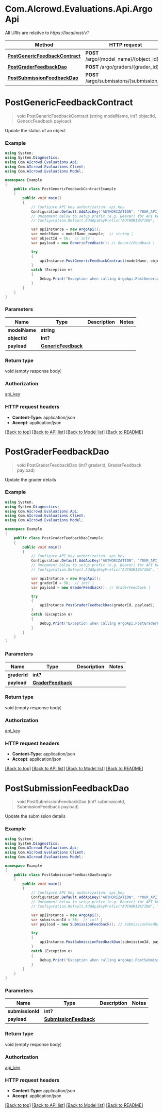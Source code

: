 # Com.AIcrowd.Evaluations.Api.ArgoApi

All URIs are relative to *https://localhost/v1*

Method | HTTP request | Description
------------- | ------------- | -------------
[**PostGenericFeedbackContract**](ArgoApi.md#postgenericfeedbackcontract) | **POST** /argo/{model_name}/{object_id} | 
[**PostGraderFeedbackDao**](ArgoApi.md#postgraderfeedbackdao) | **POST** /argo/graders/{grader_id} | 
[**PostSubmissionFeedbackDao**](ArgoApi.md#postsubmissionfeedbackdao) | **POST** /argo/submissions/{submission_id} | 


<a name="postgenericfeedbackcontract"></a>
# **PostGenericFeedbackContract**
> void PostGenericFeedbackContract (string modelName, int? objectId, GenericFeedback payload)



Update the status of an object

### Example
```csharp
using System;
using System.Diagnostics;
using Com.AIcrowd.Evaluations.Api;
using Com.AIcrowd.Evaluations.Client;
using Com.AIcrowd.Evaluations.Model;

namespace Example
{
    public class PostGenericFeedbackContractExample
    {
        public void main()
        {
            // Configure API key authorization: api_key
            Configuration.Default.AddApiKey("AUTHORIZATION", "YOUR_API_KEY");
            // Uncomment below to setup prefix (e.g. Bearer) for API key, if needed
            // Configuration.Default.AddApiKeyPrefix("AUTHORIZATION", "Bearer");

            var apiInstance = new ArgoApi();
            var modelName = modelName_example;  // string | 
            var objectId = 56;  // int? | 
            var payload = new GenericFeedback(); // GenericFeedback | 

            try
            {
                apiInstance.PostGenericFeedbackContract(modelName, objectId, payload);
            }
            catch (Exception e)
            {
                Debug.Print("Exception when calling ArgoApi.PostGenericFeedbackContract: " + e.Message );
            }
        }
    }
}
```

### Parameters

Name | Type | Description  | Notes
------------- | ------------- | ------------- | -------------
 **modelName** | **string**|  | 
 **objectId** | **int?**|  | 
 **payload** | [**GenericFeedback**](GenericFeedback.md)|  | 

### Return type

void (empty response body)

### Authorization

[api_key](../README.md#api_key)

### HTTP request headers

 - **Content-Type**: application/json
 - **Accept**: application/json

[[Back to top]](#) [[Back to API list]](../README.md#documentation-for-api-endpoints) [[Back to Model list]](../README.md#documentation-for-models) [[Back to README]](../README.md)

<a name="postgraderfeedbackdao"></a>
# **PostGraderFeedbackDao**
> void PostGraderFeedbackDao (int? graderId, GraderFeedback payload)



Update the grader details

### Example
```csharp
using System;
using System.Diagnostics;
using Com.AIcrowd.Evaluations.Api;
using Com.AIcrowd.Evaluations.Client;
using Com.AIcrowd.Evaluations.Model;

namespace Example
{
    public class PostGraderFeedbackDaoExample
    {
        public void main()
        {
            // Configure API key authorization: api_key
            Configuration.Default.AddApiKey("AUTHORIZATION", "YOUR_API_KEY");
            // Uncomment below to setup prefix (e.g. Bearer) for API key, if needed
            // Configuration.Default.AddApiKeyPrefix("AUTHORIZATION", "Bearer");

            var apiInstance = new ArgoApi();
            var graderId = 56;  // int? | 
            var payload = new GraderFeedback(); // GraderFeedback | 

            try
            {
                apiInstance.PostGraderFeedbackDao(graderId, payload);
            }
            catch (Exception e)
            {
                Debug.Print("Exception when calling ArgoApi.PostGraderFeedbackDao: " + e.Message );
            }
        }
    }
}
```

### Parameters

Name | Type | Description  | Notes
------------- | ------------- | ------------- | -------------
 **graderId** | **int?**|  | 
 **payload** | [**GraderFeedback**](GraderFeedback.md)|  | 

### Return type

void (empty response body)

### Authorization

[api_key](../README.md#api_key)

### HTTP request headers

 - **Content-Type**: application/json
 - **Accept**: application/json

[[Back to top]](#) [[Back to API list]](../README.md#documentation-for-api-endpoints) [[Back to Model list]](../README.md#documentation-for-models) [[Back to README]](../README.md)

<a name="postsubmissionfeedbackdao"></a>
# **PostSubmissionFeedbackDao**
> void PostSubmissionFeedbackDao (int? submissionId, SubmissionFeedback payload)



Update the submission details

### Example
```csharp
using System;
using System.Diagnostics;
using Com.AIcrowd.Evaluations.Api;
using Com.AIcrowd.Evaluations.Client;
using Com.AIcrowd.Evaluations.Model;

namespace Example
{
    public class PostSubmissionFeedbackDaoExample
    {
        public void main()
        {
            // Configure API key authorization: api_key
            Configuration.Default.AddApiKey("AUTHORIZATION", "YOUR_API_KEY");
            // Uncomment below to setup prefix (e.g. Bearer) for API key, if needed
            // Configuration.Default.AddApiKeyPrefix("AUTHORIZATION", "Bearer");

            var apiInstance = new ArgoApi();
            var submissionId = 56;  // int? | 
            var payload = new SubmissionFeedback(); // SubmissionFeedback | 

            try
            {
                apiInstance.PostSubmissionFeedbackDao(submissionId, payload);
            }
            catch (Exception e)
            {
                Debug.Print("Exception when calling ArgoApi.PostSubmissionFeedbackDao: " + e.Message );
            }
        }
    }
}
```

### Parameters

Name | Type | Description  | Notes
------------- | ------------- | ------------- | -------------
 **submissionId** | **int?**|  | 
 **payload** | [**SubmissionFeedback**](SubmissionFeedback.md)|  | 

### Return type

void (empty response body)

### Authorization

[api_key](../README.md#api_key)

### HTTP request headers

 - **Content-Type**: application/json
 - **Accept**: application/json

[[Back to top]](#) [[Back to API list]](../README.md#documentation-for-api-endpoints) [[Back to Model list]](../README.md#documentation-for-models) [[Back to README]](../README.md)

